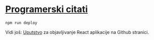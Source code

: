 # [Programerski citati](https://mudroljub.github.io/programerski-citati/)

```
npm run deploy
```

Vidi još: [Uputstvo](https://github.com/facebookincubator/create-react-app/blob/master/packages/react-scripts/template/README.md#github-pages) za objavljivanje React aplikacije na Github stranici.
